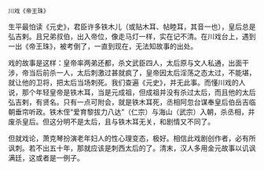     川戏《帝王珠》 

   生平最怕读《元史》，君臣许多铁木儿（或贴木耳、帖睦耳，其音一也），皇后总是弘吉剌。且兄弟叔伯，出入帝位，像走马灯一样，实在记不清。在川戏台上，遇到一出《帝王珠》，被考倒了，一直到现在，无法知故事的出处。

   戏的故事是这样：皇帝率两弟还都，杀文武臣四人，太后原与文人私通，出面干涉，帝当后前杀一人，太后刺激过甚就疯了，皇帝因太后淫荡之态太过，不能堪，就让他的卫将，把太后当场刺死。我们查遍《元史》，并无此事。而懂川戏的人说，那个年轻皇帝是铁木耳，当是元成祖，但成祖并没有杀过太后，而且他的太后弘吉剌，有贤名。只有一点可附会，就是铁木耳死，丞相阿忽台谋奉皇后伯岳吉临朝垂帘听政。铁木侄“爱育黎拔力八达”（仁宗）与海山（武宗）入朝，杀丞相，并废杀皇后。但这分明不是太后，且与铁木耳无关，和剧情又不同了。

   但就戏论，萧克琴扮演老年妇人的性心理变态，极好。相信此戏剧创作者，必有所讽刺。若不出五十年，那就应该是刺西太后的了。清末，汉人多用金元故事以讥讽满廷，这或者是一例子。

